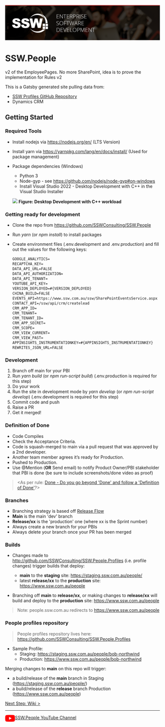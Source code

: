 <img src="https://github.com/SSWConsulting/SSW.People/raw/main/_wiki/images/ssw-banner.png">

# SSW.People

v2 of the EmployeePages. No more SharePoint, idea is to prove the implementation for Rules v2

This is a Gatsby generated site pulling data from:

- [SSW Profiles GitHub Repository](https://github.com/SSWConsulting/SSW.People.Profiles)
- Dynamics CRM

## Getting Started

### Required Tools

- Install nodejs via <https://nodejs.org/en/> (LTS Version)
- Install yarn via <https://yarnpkg.com/lang/en/docs/install/> (Used for package management)
- Package dependencies (Windows)
  - Python 3
  - Node-gyp - see https://github.com/nodejs/node-gyp#on-windows
  - Install Visual Studio 2022 - Desktop Development with C++ in the Visual Studio Installer
  
  ![](https://user-images.githubusercontent.com/38869720/183000582-463e2fb8-7c8f-4636-81fb-5bdb95758d78.png)
  **Figure: Desktop Development with C++ workload**



### Getting ready for development

- Clone the repo from <https://github.com/SSWConsulting/SSW.People>
- Run *yarn* (or *npm install*) to install packages
- Create environment files (.env.development and .env.production) and fill out the values for the following keys:
  
  ``` env
  GOOGLE_ANALYTICS=
  RECAPTCHA_KEY=
  DATA_API_URL=FALSE
  DATA_API_AUTHORIZATION=
  DATA_API_TENANT=
  YOUTUBE_API_KEY=
  VERSION_DEPLOYED=#{VERSION_DEPLOYED}
  CHINA_BUILD=FALSE
  EVENTS_API=https://www.ssw.com.au/ssw/SharePointEventsService.aspx
  CONTACT_API=/ssw/api/crm/createlead
  CRM_APP_ID=
  CRM_TENANT=
  CRM_TENANT_ID=
  CRM_APP_SECRET=
  CRM_SCOPE=
  CRM_VIEW_CURRENT=
  CRM_VIEW_PAST=
  APPINSIGHTS_INSTRUMENTATIONKEY=#{APPINSIGHTS_INSTRUMENTATIONKEY}
  REWRITES_JSON_URL=FALSE
  ```

### Development

1. Branch off main for your PBI
2. Run *yarn build* (or *npm run-script build*) (.env.production is required for this step)
3. Do your work
4. Run the site in development mode by *yarn develop* (or *npm run-script develop*) (.env.development is required for this step)
5. Commit code and push
6. Raise a PR
7. Get it merged!

### Definition of Done

- Code Compiles
- Check the Acceptance Criteria.
- Code is squash-merged to main via a pull request that was approved by a 2nd developer.
- Another team member agrees it’s ready for Production.
- Pushed to Production.
- Use @Mention (**OR** Send email) to notify Product Owner/PBI stakeholder that PBI is done (be sure to include screenshots/done video as proof) 

> <As per rule: [Done - Do you go beyond 'Done' and follow a 'Definition of Done'](https://rules.ssw.com.au/done-do-you-go-beyond-done-and-follow-a-definition-of-done)?>

### Branches

- Branching strategy is based off [Release Flow](https://docs.microsoft.com/en-us/azure/devops/learn/devops-at-microsoft/release-flow)
- **Main** is the main 'dev' branch
- **Release/xx** is the 'production' one (where xx is the Sprint number)
- Always create a new branch for your PBIs
- Always delete your branch once your PR has been merged

### Builds

- Changes made to http://github.com/SSWConsulting/SSW.People.Profiles (i.e. profile changes) trigger builds that deploy:
  - **main** to the **staging** site: <https://staging.ssw.com.au/people/>
  - latest **release/xx** to the **production** site: <https://www.ssw.com.au/people>
  
- Branching off **main** to **release/xx**, or making changes to **release/xx** will build and deploy to the **production** site: <https://www.ssw.com.au/people>

> Note: people.ssw.com.au redirects to <https://www.ssw.com.au/people>

### People profiles repository

> People profiles repository lives here: <https://github.com/SSWConsulting/SSW.People.Profiles>
>
- Sample Profile:
  - Staging: <https://staging.ssw.com.au/people/bob-northwind>
  - Production: <https://www.ssw.com.au/people/bob-northwind>

Merging changes to **main** on this repo will trigger:

- a build/release of the **main** branch in Staging (https://staging.ssw.com.au/people/)
- a build/release of the **release** branch Production (https://www.ssw.com.au/people)

[Next Step: Wiki >](https://github.com/SSWConsulting/SSW.People/wiki)

---
<img align="left" width="32" height="22" src="https://github.com/SSWConsulting/SSW.People/raw/main/_wiki/images/youtube_social_icon_red.png">

[SSW.People YouTube Channel](https://www.youtube.com/channel/UCrr5pDDM5Fnvgk4fCXfsX-A)
